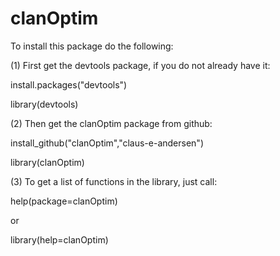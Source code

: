 clanOptim
=========

To install this package do the following:

(1) First get the devtools package, if you do not already have it:

install.packages("devtools")

library(devtools)



(2) Then get the clanOptim package from github:

install_github("clanOptim","claus-e-andersen")

library(clanOptim)


(3) To get a list of functions in the library, just call:

help(package=clanOptim)

or

library(help=clanOptim)

